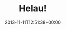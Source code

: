---
retweeted: false
source: <a href="http://twitter.com/download/android" rel="nofollow">Twitter for Android</a>
entities:
  user_mentions: []
  urls: []
  symbols: []
  media:
  - expanded_url: https://twitter.com/bascht/status/399882107323162624/photo/1
    indices:
    - '7'
    - '29'
    url: http://t.co/8wxSjZEgeR
    media_url: http://pbs.twimg.com/media/BYyqqEZIYAAMyDJ.jpg
    id_str: '399882106639507456'
    id: '399882106639507456'
    media_url_https: https://pbs.twimg.com/media/BYyqqEZIYAAMyDJ.jpg
    sizes:
      large:
        w: '1152'
        h: '2048'
        resize: fit
      thumb:
        w: '150'
        h: '150'
        resize: crop
      small:
        w: '383'
        h: '680'
        resize: fit
      medium:
        w: '675'
        h: '1200'
        resize: fit
    type: photo
    display_url: pic.twitter.com/8wxSjZEgeR
  hashtags: []
display_text_range:
- '0'
- '29'
favorite_count: '2'
id_str: '399882107323162624'
truncated: false
retweet_count: '0'
id: '399882107323162624'
possibly_sensitive: false
created_at: Mon Nov 11 12:51:38 +0000 2013
favorited: false
full_text: Helau!
lang: in
extended_entities:
  media:
  - expanded_url: https://twitter.com/bascht/status/399882107323162624/photo/1
    indices:
    - '7'
    - '29'
    url: http://t.co/8wxSjZEgeR
    media_url: http://pbs.twimg.com/media/BYyqqEZIYAAMyDJ.jpg
    id_str: '399882106639507456'
    id: '399882106639507456'
    media_url_https: https://pbs.twimg.com/media/BYyqqEZIYAAMyDJ.jpg
    sizes:
      large:
        w: '1152'
        h: '2048'
        resize: fit
      thumb:
        w: '150'
        h: '150'
        resize: crop
      small:
        w: '383'
        h: '680'
        resize: fit
      medium:
        w: '675'
        h: '1200'
        resize: fit
    type: photo
    display_url: pic.twitter.com/8wxSjZEgeR
tags:
- pesos:twitter
date: '2013-11-11T12:51:38+00:00'
src: https://twitter.com/bascht/status/399882107323162624
original_url: https://twitter.com/bascht/status/399882107323162624
type: twitter_tweet
media_url: https://img.bascht.com/twitter/pbs.twimg.com/media/BYyqqEZIYAAMyDJ.jpg
text: Helau!
title: Helau!

---